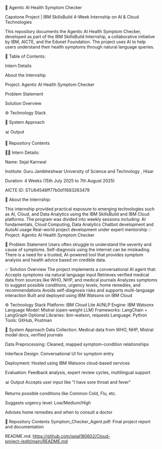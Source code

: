 🧠 Agentic AI Health Symptom Checker

Capstone Project | IBM SkillsBuild 4-Week Internship on AI & Cloud Technologies

This repository documents the Agentic AI Health Symptom Checker, developed as part of the IBM SkillsBuild Internship, a collaborative initiative by IBM, AICTE, and the Edunet Foundation. The project uses AI to help users understand their health symptoms through natural language queries.


📝 Table of Contents:

Intern Details

About the Internship

Project: Agentic AI Health Symptom Checker

Problem Statement

Solution Overview

⚙️ Technology Stack

🚀 System Approach

📊 Output

📁 Repository Contents



👩‍💻 Intern Details:

Name: Sejal Karnwal

Institute: Guru Jambheshwar University of Science and Technology , Hisar

Duration: 4 Weeks (15th July 2025 to 7th August 2025)

AICTE ID: STU64548ff77b0d11683263479


📖 About the Internship:

This internship provided practical exposure to emerging technologies such as AI, Cloud, and Data Analytics using the IBM SkillsBuild and IBM Cloud platforms. The program was divided into weekly sessions including:
AI fundamentals, Cloud Computing, Data Analytics
Chatbot development and AutoAI usage
Real-world project development under expert mentorship
💡 Project: Agentic AI Health Symptom Checker


📌 Problem Statement
Users often struggle to understand the severity and cause of symptoms. Self-diagnosis using the internet can be misleading. There is a need for a trusted, AI-powered tool that provides symptom analysis and health advice based on credible data.


✅ Solution Overview
The project implements a conversational AI agent that:
Accepts symptoms via natural language input
Retrieves verified medical data from sources like WHO, NHP, and medical journals
Analyzes symptoms to suggest possible conditions, urgency levels, home remedies, and recommendations
Avoids self-diagnosis risks and supports multi-language interaction
Built and deployed using IBM Watsonx on IBM Cloud


⚙️ Technology Stack
Platform: IBM Cloud Lite
AI/NLP Engine: IBM Watsonx
Language Model: Mistral (open-weight LLM)
Frameworks: LangChain + LangGraph
Optional Libraries: ibm-watson, requests
Language: Python
Tools: GitHub, Postman


🚀 System Approach
Data Collection:
Medical data from WHO, NHP, Mistral model docs, verified journals

Data Preprocessing:
Cleaned, mapped symptom-condition relationships

Interface Design:
Conversational UI for symptom entry

Deployment:
Hosted using IBM Watsonx cloud-based services

Evaluation:
Feedback analysis, expert review cycles, multilingual support

📊 Output
Accepts user input like "I have sore throat and fever"

Returns possible conditions like Common Cold, Flu, etc.

Suggests urgency level: Low/Medium/High

Advises home remedies and when to consult a doctor


📁 Repository Contents
Symptom_Checker_Agent.pdf: Final project report and documentation

README.md: https://github.com/sejal180602/Cloud-project-/edit/main/README.md


